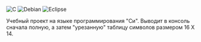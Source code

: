 ![C](https://img.shields.io/badge/c-%2300599C.svg?style=for-the-badge&logo=c&logoColor=white)
![Debian](https://img.shields.io/badge/Debian-D70A53?style=for-the-badge&logo=debian&logoColor=white)
![Eclipse](https://img.shields.io/badge/Eclipse-FE7A16.svg?style=for-the-badge&logo=Eclipse&logoColor=white)

Учебный проект на языке программирования "Си". 
Выводит в консоль сначала полную, а затем "урезанную" таблицу символов размером 16 Х 14.
